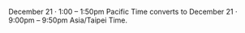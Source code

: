 December 21 · 1:00 – 1:50pm Pacific Time converts to December 21 · 9:00pm – 9:50pm Asia/Taipei Time.